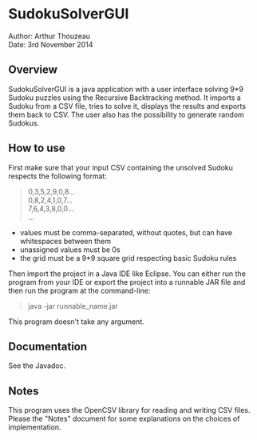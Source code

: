 # SudokuSolverGUI

Author: Arthur Thouzeau  
Date: 3rd November 2014

## Overview

SudokuSolverGUI is a java application with a user interface solving 9*9
Sudoku puzzles using the Recursive Backtracking method. It imports a Sudoku 
from a CSV file, tries to solve it, displays the results and exports them 
back to CSV. The user also has the possibility to generate random Sudokus.

## How to use

First make sure that your input CSV containing the unsolved Sudoku respects the following format:  

> 0,3,5,2,9,0,8...  
0,8,2,4,1,0,7...  
7,6,4,3,8,0,0...  
...

- values must be comma-separated, without quotes, but can have whitespaces between them
- unassigned values must be 0s
- the grid must be a 9*9 square grid respecting basic Sudoku rules

Then import the project in a Java IDE like Eclipse. You can either run the program from your IDE or export the project into a runnable JAR file and then run the program at the command-line:

> java -jar runnable_name.jar

This program doesn't take any argument.

## Documentation

See the Javadoc.

## Notes

This program uses the OpenCSV library for reading and writing CSV files.  
Please the "Notes" document for some explanations on the choices of implementation.

